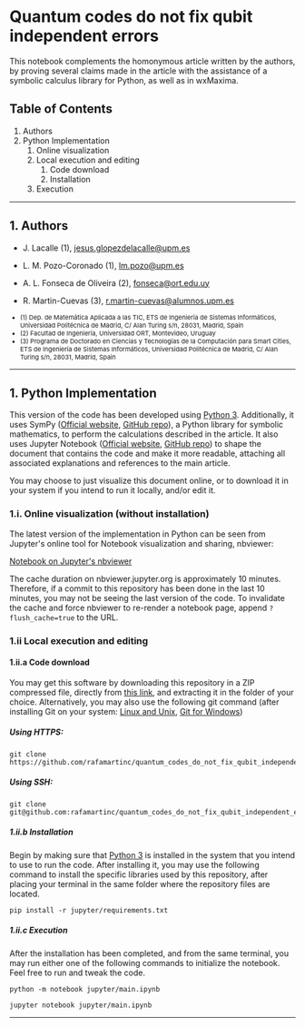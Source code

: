 # Quantum codes do not fix qubit independent errors

This notebook complements the homonymous article written by the authors, by proving several claims made in the article with the assistance of a symbolic calculus library for Python, as well as in wxMaxima.

## Table of Contents

1. Authors
2. Python Implementation
    1. Online visualization
    2. Local execution and editing
        1. Code download
        2. Installation
    3. Execution

---

## 1. Authors

- J. Lacalle (1), [jesus.glopezdelacalle@upm.es](mailto://jesus.glopezdelacalle@upm.es)

- L. M. Pozo-Coronado (1), [lm.pozo@upm.es](mailto://lm.pozo@upm.es)

- A. L. Fonseca de Oliveira (2), [fonseca@ort.edu.uy](mailto://fonseca@ort.edu.uy)

- R. Martin-Cuevas (3), [r.martin-cuevas@alumnos.upm.es](mailto://r.martin-cuevas@alumnos.upm.es)

<p>
    <ul style="font-size: 11px;">
        <li>(1) Dep. de Matemática Aplicada a las TIC, ETS de Ingeniería de Sistemas Informáticos, Universidad Politécnica de Madrid, C/ Alan Turing s/n, 28031, Madrid, Spain</li>
        <li>(2) Facultad de Ingeniería, Universidad ORT, Montevideo, Uruguay</li>
        <li>(3) Programa de Doctorado en Ciencias y Tecnologías de la Computación para Smart Cities, ETS de Ingeniería de Sistemas Informáticos, Universidad Politécnica de Madrid, C/ Alan Turing s/n, 28031, Madrid, Spain</li>
    </ul>
</p>

---

## 1. Python Implementation

This version of the code has been developed using [Python 3](https://www.python.org/). Additionally, it uses SymPy ([Official website](https://www.sympy.org/en/index.html), [GitHub repo](https://github.com/sympy/sympy)), a Python library for symbolic mathematics, to perform the calculations described in the article. It also uses Jupyter Notebook ([Official website](https://jupyter.org/), [GitHub repo](https://github.com/jupyter/notebook)) to shape the document that contains the code and make it more readable, attaching all associated explanations and references to the main article.

You may choose to just visualize this document online, or to download it in your system if you intend to run it locally, and/or edit it.

### 1.i. Online visualization (without installation)

The latest version of the implementation in Python can be seen from Jupyter's online tool for Notebook visualization and sharing, nbviewer:

[Notebook on Jupyter's nbviewer](https://nbviewer.jupyter.org/github/rafamartinc/quantum_codes_do_not_fix_qubit_independent_errors/blob/main/jupyter/main.ipynb)

The cache duration on nbviewer.jupyter.org is approximately 10 minutes. Therefore, if a commit to this repository has been done in the last 10 minutes, you may not be seeing the last version of the code. To invalidate the cache and force nbviewer to re-render a notebook page, append ```?flush_cache=true``` to the URL.


### 1.ii Local execution and editing

#### 1.ii.a Code download

You may get this software by downloading this repository in a ZIP compressed file, directly from [this link](https://github.com/rafamartinc/quantum_codes_do_not_fix_qubit_independent_errors/archive/main.zip), and extracting it in the folder of your choice. Alternatively, you may also use the following git command (after installing Git on your system: [Linux and Unix](https://git-scm.com/download/linux), [Git for Windows](https://gitforwindows.org/))

##### Using HTTPS:
```shell
git clone https://github.com/rafamartinc/quantum_codes_do_not_fix_qubit_independent_errors.git
```

##### Using SSH:
```shell
git clone git@github.com:rafamartinc/quantum_codes_do_not_fix_qubit_independent_errors.git
```


##### 1.ii.b Installation

Begin by making sure that [Python 3](https://www.python.org/) is installed in the system that you intend to use to run the code. After installing it, you may use the following command to install the specific libraries used by this repository, after placing your terminal in the same folder where the repository files are located.

```shell
pip install -r jupyter/requirements.txt
```

##### 1.ii.c Execution

After the installation has been completed, and from the same terminal, you may run either one of the following commands to initialize the notebook. Feel free to run and tweak the code.

```shell
python -m notebook jupyter/main.ipynb
```

```shell
jupyter notebook jupyter/main.ipynb
```

---
